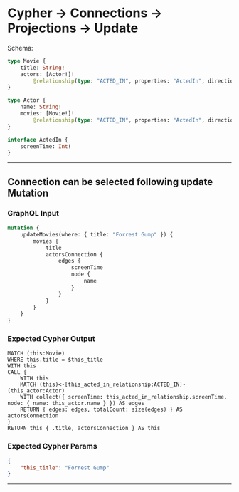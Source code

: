 # Cypher -> Connections -> Projections -> Update

Schema:

```graphql
type Movie {
    title: String!
    actors: [Actor!]!
        @relationship(type: "ACTED_IN", properties: "ActedIn", direction: IN)
}

type Actor {
    name: String!
    movies: [Movie!]!
        @relationship(type: "ACTED_IN", properties: "ActedIn", direction: OUT)
}

interface ActedIn {
    screenTime: Int!
}
```

---

## Connection can be selected following update Mutation

### GraphQL Input

```graphql
mutation {
    updateMovies(where: { title: "Forrest Gump" }) {
        movies {
            title
            actorsConnection {
                edges {
                    screenTime
                    node {
                        name
                    }
                }
            }
        }
    }
}
```

### Expected Cypher Output

```cypher
MATCH (this:Movie)
WHERE this.title = $this_title
WITH this
CALL {
    WITH this
    MATCH (this)<-[this_acted_in_relationship:ACTED_IN]-(this_actor:Actor)
    WITH collect({ screenTime: this_acted_in_relationship.screenTime, node: { name: this_actor.name } }) AS edges
    RETURN { edges: edges, totalCount: size(edges) } AS actorsConnection
}
RETURN this { .title, actorsConnection } AS this
```

### Expected Cypher Params

```json
{
    "this_title": "Forrest Gump"
}
```

---
